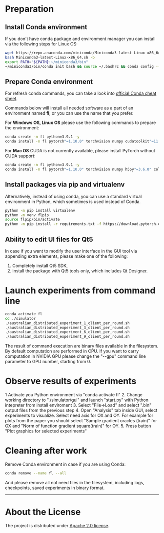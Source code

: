 # Preparation


## Install Conda environment
If you don't have conda package and environment manager you can install via the following steps for Linux OS:
```bash
wget https://repo.anaconda.com/miniconda/Miniconda3-latest-Linux-x86_64.sh
bash Miniconda3-latest-Linux-x86_64.sh -b
export PATH="${PATH}:~/miniconda3/bin"
~/miniconda3/bin/conda init bash && source ~/.bashrc && conda config --set auto_activate_base false
```

## Prepare Conda environment
For refresh conda commands, you can take a look into [official Conda cheat sheet](https://docs.conda.io/projects/conda/en/4.6.0/_downloads/52a95608c49671267e40c689e0bc00ca/conda-cheatsheet.pdf). 

Commands below will install all needed software as a part of an environment named **fl**, or you can use the name that you prefer.

For **Windows OS, Linux OS** please use the following commands to prepare the environment:

```bash
conda create -n fl python=3.9.1 -y
conda install -n fl pytorch"=1.10.0" torchvision numpy cudatoolkit"=11.1" h5py"=3.6.0" coloredlogs matplotlib psutil pyqt pytest pdoc3 wandb -c pytorch -c nvidia -c conda-forge -y
```

For **Mac OS** CUDA is not currently available, please install PyTorch without CUDA support:

```bash
conda create -n fl python=3.9.1 -y
conda install -n fl pytorch"=1.10.0" torchvision numpy h5py"=3.6.0" coloredlogs matplotlib psutil pyqt pytest pdoc3 wandb -c pytorch -c nvidia -c conda-forge -y
```


## Install packages via pip and virtualenv

Alternatively, instead of using conda, you can use a standard virtual environment in Python, which sometimes is used instead of Conda.

```bash
python -m pip install virtualenv
python -m venv flpip
source flpip/bin/activate
python -m pip install -r requirements.txt -f https://download.pytorch.org/whl/cu113/torch_stable.html
```

## Ability to edit UI files for Qt5

In case if you want to modify the user interface in the GUI tool via appending extra elements, please make one of the following:

1. Completely install Qt5 SDK, 
2. Install the package with Qt5 tools only, which includes Qt Designer.

# Launch experiments from command line

```bash
conda activate fl
cd ./simulator
./australian_distributed_experiment_1_client_per_round.sh
./australian_distributed_experiment_3_client_per_round.sh
./australian_distributed_experiment_6_client_per_round.sh
./australian_distributed_experiment_9_client_per_round.sh
```

The result of command execution are binary files available in the filesystem. By default computation are performed in CPU. If you want to carry computation in NVIDIA GPU please change the "--gpu" command line parameter to GPU number, starting from 0.

# Observe results of experiments

1 Activate you Python environment via "conda activate fl"
2. Change working directory to "./simulator/gui" and launch "start.py" with Python intepreter from install enviroment
3. Select "File->Load" and select ".bin" output files from the previous step
4. Open "Analysis" tab inside GUI, select experiments to visualize. Select need axis for OX and OY. For example for plots from the paper you should select "Sample gradient oracles (train)" for OX and "Norm of function gradient square(train)" for OY.
5. Press button "Plot graphics for selected experiments"


# Cleaning after work

Remove Conda environment in case if you are using Conda: 
```bash
conda remove --name fl --all
```
And please remove all not need files in the filesystem, including logs, checkpoints, saved experiments in binary format.


----

# About the License

The project is distributed under [Apache 2.0 license](LICENSE).
